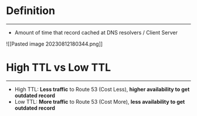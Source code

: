 # Definition
---

* Amount of time that record cached at DNS resolvers / Client Server

![[Pasted image 20230812180344.png]]

# High TTL vs Low TTL
---

* High TTL: **Less traffic** to Route 53 (Cost Less), **higher availability to get outdated record**
* Low TTL: **More traffic** to Route 53 (Cost More), **less availability to get outdated record**